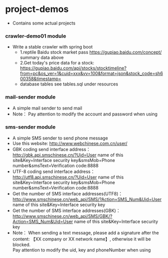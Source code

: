 # project-demos
 * Contains some actual projects

### crawler-demo01 module
 * Write a stable crawler with spring boot
   * 1.reptile Baidu stock market pass  https://gupiao.baidu.com/concept/  summary data above
   * 2.Get today's price data for a stock:  
   https://gupiao.baidu.com/api/stocks/stocktimeline?from=pc&os_ver=1&cuid=xxx&vv=100&format=json&stock_code=sh600358&timestamp=
   * database tables see tables.sql under resources
    
### mail-sender module
 * A simple mail sender to send mail
 * Note： Pay attention to modify the account and password when using
 
### sms-sender module
 * A simple SMS sender to send phone message
 * Use this website: http://www.webchinese.com.cn/user/  
 * GBK coding send interface address：  
 http://gbk.api.smschinese.cn/?Uid=User name of this site&Key=Interface security key&smsMob=Phone number&smsText=Verification code:8888
 * UTF-8 coding send interface address：  
 http://utf8.api.smschinese.cn/?Uid=User name of this site&Key=Interface security key&smsMob=Phone number&smsText=Verification code:8888
 * Get the number of SMS interface addresses(UTF8)：  
 http://www.smschinese.cn/web_api/SMS/?Action=SMS_Num&Uid=User name of this site&Key=Interface security key
 * Get the number of SMS interface addresses(GBK)：  
 http://www.smschinese.cn/web_api/SMS/GBK/?Action=SMS_Num&Uid=User name of this site&Key=Interface security key
 * Note： When sending a text message, please add a signature after the content: 【XX company or XX network name】, 
 otherwise it will be blocked.  
 Pay attention to modify the uid, key and phoneNumber when using

